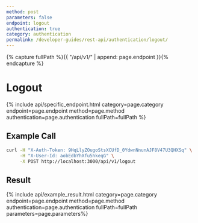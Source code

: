 ```yaml
---
method: post
parameters: false
endpoint: logout
authentication: true
category: authentication
permalink: /developer-guides/rest-api/authentication/logout/
---
```


{% capture fullPath %}{{ "/api/v1/" | append: page.endpoint }}{% endcapture %}

# Logout

{% include api/specific_endpoint.html category=page.category endpoint=page.endpoint method=page.method authentication=page.authentication fullPath=fullPath %}

## Example Call

```bash
curl -H "X-Auth-Token: 9HqLlyZOugoStsXCUfD_0YdwnNnunAJF8V47U3QHXSq" \
     -H "X-User-Id: aobEdbYhXfu5hkeqG" \
     -X POST http://localhost:3000/api/v1/logout
```

## Result

{% include api/example_result.html category=page.category endpoint=page.endpoint method=page.method authentication=page.authentication fullPath=fullPath parameters=page.parameters%}
